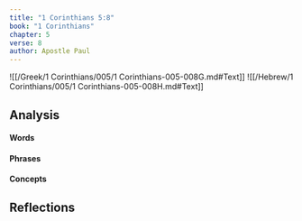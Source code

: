 ```yaml
---
title: "1 Corinthians 5:8"
book: "1 Corinthians"
chapter: 5
verse: 8
author: Apostle Paul
---
```

![[/Greek/1 Corinthians/005/1 Corinthians-005-008G.md#Text]]
![[/Hebrew/1 Corinthians/005/1 Corinthians-005-008H.md#Text]]

## Analysis

#### Words

#### Phrases

#### Concepts

## Reflections
